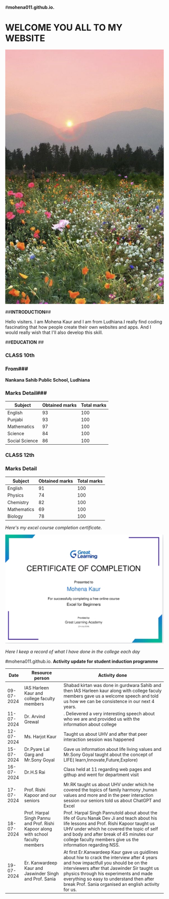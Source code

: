 #**mohena011.github.io.**

# WELCOME YOU ALL TO MY WEBSITE #

![scenery](https://github.com/mohena011/mohena011.github.io./blob/main/a1137b1f2a454a26f4ffc7b4476b78c8.jpg)

##**INTRODUCTION**##

Hello visiters. I am Mohena Kaur and I am from Ludhiana.I really find coding fascinating that how people create their own websites and apps. And I would really wish that I'll also develop this skill.

##**EDUCATION** ##

### CLASS 10th ###
### From###
**Nankana Sahib Public School, Ludhiana**
### Marks Detail###

| Subject| Obtained marks| Total marks|
| ----------- | ----------- |----------|
|English | 93 |100|
|Punjabi|93|100|
|Mathematics|97|100|
|Science|84|100|
|Social Science|86|100|

### CLASS 12th ###
### Marks Detail ###

| Subject| Obtained marks| Total marks|
| ----------- | ----------- |----------|
|English| 91|100|
|Physics|74|100|
|Chemistry|82|100|
|Mathematics|69|100|
|Biology|78|100|

*Here's my excel course completion certificate.*

![Excel certificate](https://github.com/mohena011/mohena011.github.io./blob/main/IMG_20240722_002206.jpg)

*Here I keep a record of what I have done in the college each day*

#mohena011.github.io.
**Activity update for student induction programme**

| Date| Resource person|Activity done|
| ----------- | ----------- |------------|
| 09-07-2024 |IAS Harleen Kaur and college faculty members|Shabad kirtan was done in gurdwara Sahib and then IAS Harleen kaur along with college faculy members gave us a welcome speech and told us how we can be consistence in our next 4 years.
| 11-07-2024 | Dr. Arvind Grewal |. Delievered a very interesting speech about who we are and provided us with the information about college|
| 12-07-2024 | Ms. Harjot Kaur| Taught us about UHV and after that peer interaction session was happened|
| 15-07-2024 | Dr.Pyare Lal Garg and Mr.Sony Goyal|Gave us information about life living values and Mr.Sony Goyal taught about the concept of LIFE( learn,Innovate,Future,Explore)|
| 16-07-2024 | Dr.H.S Rai |Class held at 11 regarding web pages and githup and went for department visit |
|17-07-2024| Prof. Rishi Kapoor and our seniors | Mr.RK taught us about UHV under which he covered the topics of family harmony ,human values and more and in the peer interaction session our seniors told us about ChatGPT and Excel|
|18-07-2024| Prof. Harpal Singh Pannu and Prof. Rishi Kapoor along with school faculty members| Prof. Harpal Singh Pannutold about about the life of Guru Nanak Dev Ji and teach about his life lessons and Prof. Rishi Kapoor taught us UHV under which he covered the topic of self and body and after break of 45 minutes our college faculty members give us the information regarding NSS.|
|19-07-2024| Er. Kanwardeep Kaur and Jaswinder Singh and Prof. Sania|At first Er.Kanwardeep Kaur gave us guidlines about hiw to crack the interview after 4 years and how impactfull you should be on the interviewers after that Jaswinder Sir taught us physics through his experiments and made everything so easy to understand then after break Prof. Sania organised an english activity for us. |
